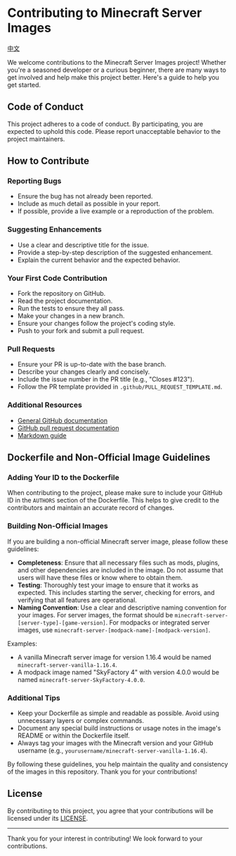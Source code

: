 # Contributing to Minecraft Server Images

[中文](CONTRIBUTING_CN.md)

We welcome contributions to the Minecraft Server Images project! Whether you're a seasoned developer or a curious beginner, there are many ways to get involved and help make this project better. Here's a guide to help you get started.

## Code of Conduct

This project adheres to a code of conduct. By participating, you are expected to uphold this code. Please report unacceptable behavior to the project maintainers.

## How to Contribute

### Reporting Bugs

- Ensure the bug has not already been reported.
- Include as much detail as possible in your report.
- If possible, provide a live example or a reproduction of the problem.

### Suggesting Enhancements

- Use a clear and descriptive title for the issue.
- Provide a step-by-step description of the suggested enhancement.
- Explain the current behavior and the expected behavior.

### Your First Code Contribution

- Fork the repository on GitHub.
- Read the project documentation.
- Run the tests to ensure they all pass.
- Make your changes in a new branch.
- Ensure your changes follow the project's coding style.
- Push to your fork and submit a pull request.

### Pull Requests

- Ensure your PR is up-to-date with the base branch.
- Describe your changes clearly and concisely.
- Include the issue number in the PR title (e.g., "Closes #123").
- Follow the PR template provided in `.github/PULL_REQUEST_TEMPLATE.md`.

### Additional Resources

- [General GitHub documentation](https://help.github.com/)
- [GitHub pull request documentation](https://help.github.com/articles/about-pull-requests/)
- [Markdown guide](https://guides.github.com/features/mastering-markdown/)

## Dockerfile and Non-Official Image Guidelines

### Adding Your ID to the Dockerfile

When contributing to the project, please make sure to include your GitHub ID in the `AUTHORS` section of the Dockerfile. This helps to give credit to the contributors and maintain an accurate record of changes.

### Building Non-Official Images

If you are building a non-official Minecraft server image, please follow these guidelines:

- **Completeness**: Ensure that all necessary files such as mods, plugins, and other dependencies are included in the image. Do not assume that users will have these files or know where to obtain them.
- **Testing**: Thoroughly test your image to ensure that it works as expected. This includes starting the server, checking for errors, and verifying that all features are operational.
- **Naming Convention**: Use a clear and descriptive naming convention for your images. For server images, the format should be `minecraft-server-[server-type]-[game-version]`. For modpacks or integrated server images, use `minecraft-server-[modpack-name]-[modpack-version]`.

Examples:
- A vanilla Minecraft server image for version 1.16.4 would be named `minecraft-server-vanilla-1.16.4`.
- A modpack image named "SkyFactory 4" with version 4.0.0 would be named `minecraft-server-SkyFactory-4.0.0`.

### Additional Tips

- Keep your Dockerfile as simple and readable as possible. Avoid using unnecessary layers or complex commands.
- Document any special build instructions or usage notes in the image's README or within the Dockerfile itself.
- Always tag your images with the Minecraft version and your GitHub username (e.g., `yourusername/minecraft-server-vanilla-1.16.4`).

By following these guidelines, you help maintain the quality and consistency of the images in this repository. Thank you for your contributions!

## License

By contributing to this project, you agree that your contributions will be licensed under its [LICENSE](LICENSE).

---

Thank you for your interest in contributing! We look forward to your contributions.